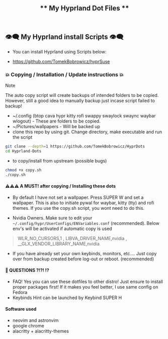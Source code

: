 <div align="center">

##  ** My Hyprland Dot Files ** 

<br/>
</div>

## 👁️‍🗨️ My Hyprland install Scripts 👁️‍🗨️
- You can install Hyprland using Scripts below:

- https://github.com/TomekBobrowicz/hyprSuse

### 💥 Copying / Installation / Update instructions 💥

> [!Note] 
> The auto copy script will create backups of intended folders to be copied. However, still a good idea to manually backup just incase script failed to backup!
- ~/.config (btop cava hypr kitty rofi swappy swaylock swaync waybar wlogout) - These are folders to be copied.
- ~/Pictures/wallpapers - Will be backed up
- clone this repo by using git. Change directory, make executable and run the script
```bash
git clone --depth=1 https://github.com/TomekBobrowicz/HyprDots
cd Hyprland-Dots
```
- to copy/install from upstream (possible bugs)
```bash
chmod +x copy.sh
./copy.sh
```

#### ⚠️⚠️⚠️ A MUST! after copying  / Installing these dots

+ By default I have not set a wallpaper. Press SUPER W and set a wallpaper. This is also to initiate pywal for waybar, kitty (tty) and rofi themes. If you use the copy.sh script, you wont need to do this.

+ Nvidia Owners. Make sure to edit your `~/.config/hypr/UserConfigs/ENVariables.conf` (recommended). Below env's will be activated if automatic copy is used
> WLR_NO_CURSORS,1 , LIBVA_DRIVER_NAME,nvidia ,  __GLX_VENDOR_LIBRARY_NAME,nvidia 

+ If you have already set your own keybinds, monitors, etc.... Just copy over from backup created before log-out or reboot. (recommended)

#### 🙋 QUESTIONS ?!?! ⁉️
- FAQ! Yes you can use these dotfiles to other distro! Just ensure to install proper packages first! If it makes you feel better, I use same config on Fedora
- Keybinds Hint can be launched by Keybind SUPER H

 #### Software used
-  neovim and astronvim
-  google chrome
-  alacritty + alacritty-themes
